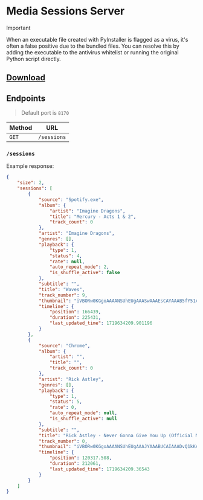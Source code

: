 # Media Sessions Server

> [!IMPORTANT]  
> When an executable file created with PyInstaller is flagged as a virus, it's often a false positive due to the bundled files. You can resolve this by adding the executable to the antivirus whitelist or running the original Python script directly.

## [Download](https://nightly.link/FlyTri/media-sessions-server/workflows/build/main/Executable)

## Endpoints

> Default port is `8170` 

| Method | URL         |
|--------|-------------|
| `GET`  | `/sessions` |

### `/sessions`

Example response:

```json
{
    "size": 2,
    "sessions": [
        {
            "source": "Spotify.exe",
            "album": {
                "artist": "Imagine Dragons",
                "title": "Mercury - Acts 1 & 2",
                "track_count": 0
            },
            "artist": "Imagine Dragons",
            "genres": [],
            "playback": {
                "type": 1,
                "status": 4,
                "rate": null,
                "auto_repeat_mode": 2,
                "is_shuffle_active": false
            },
            "subtitle": "",
            "title": "Waves",
            "track_number": 9,
            "thumbnail": "iVBORw0KGgoAAAANSUhEUgAAASwAAAEsCAYAAAB5fY51AAAgAE...",
            "timeline": {
                "position": 166439,
                "duration": 225431,
                "last_updated_time": 1719634209.901196
            }
        },
        {
            "source": "Chrome",
            "album": {
                "artist": "",
                "title": "",
                "track_count": 0
            },
            "artist": "Rick Astley",
            "genres": [],
            "playback": {
                "type": 1,
                "status": 5,
                "rate": 0,
                "auto_repeat_mode": null,
                "is_shuffle_active": null
            },
            "subtitle": "",
            "title": "Rick Astley - Never Gonna Give You Up (Official Music Video) ",
            "track_number": 0,
            "thumbnail": "iVBORw0KGgoAAAANSUhEUgAAAJYAAABUCAIAAADvQ1kKAAAgAE...",
            "timeline": {
                "position": 120317.508,
                "duration": 212061,
                "last_updated_time": 1719634209.36543
            }
        }
    ]
}
```
